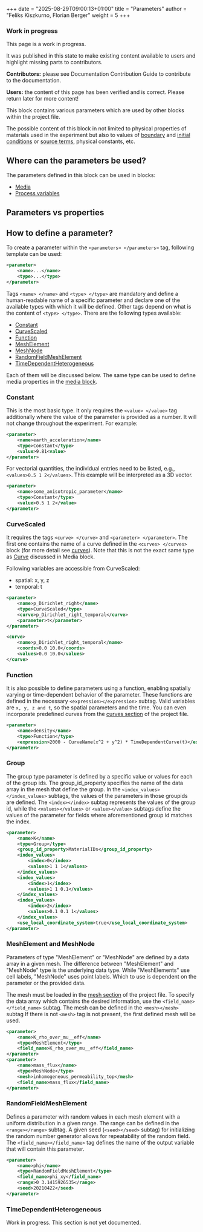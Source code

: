 +++
date = "2025-08-29T09:00:13+01:00"
title = "Parameters"
author = "Feliks Kiszkurno, Florian Berger"
weight = 5
+++

<div class="note">

### Work in progress

This page is a work in progress.

It was published in this state to make existing content available to users and highlight missing parts to contributors.

**Contributors:** please see Documentation Contribution Guide to contribute to the documentation.

**Users:** the content of this page has been verified and is correct. Please return later for more content!

</div>

This block contains various parameters which are used by other blocks within the project file.

The possible content of this block in not limited to physical properties of materials used in the experiment but also to values
of [boundary](/docs/userguide/blocks/process_variables/#boundary-conditions) and [initial conditions](/docs/userguide/blocks/process_variables/#initial-conditions) or [source terms](/docs/userguide/blocks/process_variables/#sources), physical constants, etc.

## Where can the parameters be used?

The parameters defined in this block can be used in blocks:

- [Media](/docs/userguide/blocks/media/)
- [Process variables](/docs/userguide/blocks/process_variables/)

## Parameters vs properties

<!-- TODO: describe differences in access to parameters and properties -->

## How to define a parameter?

To create a parameter within the `<parameters> </parameters>` tag, following template can be used:

```xml
<parameter>
    <name>...</name>
    <type>...</type>
</parameter>
```

Tags `<name> </name>` and `<type> </type>` are mandatory and define a human-readable name of a specific parameter and declare
one of the available types with which it will be defined.
Other tags depend on what is the content of `<type> </type>`.
There are the following types available:

- [Constant](/docs/userguide/blocks/parameters/#constant)
- [CurveScaled](/docs/userguide/blocks/parameters/#curvescaled)
- [Function](/docs/userguide/blocks/parameters/#Function)
- [MeshElement](/docs/userguide/blocks/parameters/#meshelement)
- [MeshNode](/docs/userguide/blocks/parameters/#meshelement)
- [RandomFieldMeshElement](/docs/userguide/blocks/parameters/#RandomFieldMeshElement)
- [TimeDependentHeterogeneous](/docs/userguide/blocks/parameters/#TimeDependentHeterogeneous)

Each of them will be discussed below.
The same type can be used to define media properties in the [media block](/docs/userguide/blocks/media/).

### Constant

This is the most basic type.
It only requires the `<value> </value>` tag additionally where the value of the parameter is provided as a number.
It will not change throughout the experiment.
For example:

```xml
<parameter>
    <name>earth_acceleration</name>
    <type>Constant</type>
    <value>9.81<value>
</parameter>
```

For vectorial quantities, the individual entries need to be listed, e.g., `<values>0.5 1 2</values>`.
This example will be interpreted as a 3D vector.

```xml
<parameter>
    <name>some_anisotropic_parameter</name>
    <type>Constant</type>
    <value>0.5 1 2</value>
</parameter>
```

<!-- TODO: This is already (partially) described in the section **Media** -->

### CurveScaled

It requires the tags `<curve> </curve>` and `<parameter> </parameter>`.
The first one contains the name of a curve defined in the `<curves> </curves>` block (for more detail see [curves](/docs/userguide/blocks/curves/)).
Note that this is not the exact same type as [Curve](/docs/userguide/blocks/media/#curve) discussed in Media block.

Following variables are accessible from CurveScaled:

- spatial: x, y, z
- temporal: t

```xml
<parameter>
    <name>p_Dirichlet_right</name>
    <type>CurveScaled</type>
    <curve>p_Dirichlet_right_temporal</curve>
    <parameter>t</parameter>
</parameter>
```

```xml
<curve>
    <name>p_Dirichlet_right_temporal</name>
    <coords>0.0 10.0</coords>
    <values>0.0 10.0</values>
</curve>
```


### Function

It is also possible to define parameters using a function, enabling spatially varying or time-dependent behavior of the parameter. These functions are defined in the necessary `<expression></expression>` subtag. Valid variables are `x, y, z and t`, so the spatial parameters and the time. You can even incorporate predefined curves from the [curves section](/docs/userguide/blocks/curves/) of the project file.

```xml
<parameter>
    <name>density</name>
    <type>Function</type>
    <expression>2000 - CurveName(x^2 + y^2) * TimeDependentCurve(t)</expression>
</parameter>
```

### Group

The group type parameter is defined by a specific value or values for each of the group ids. The group_id_property specifies the name of the data array in the mesh that define the group. In the `<index_values></index_values>` subtags, the values of the parameters in those groupids are defined. The `<index></index>` subtag represents the values of the group id, while the `<values></values>` or `<value></value>` subtags define the values of the parameter for fields where aforementioned group id matches the index.

```xml
<parameter>
    <name>K</name>
    <type>Group</type>
    <group_id_property>MaterialIDs</group_id_property>
    <index_values>
        <index>0</index>
        <values>1 1 1</values>
    </index_values>
    <index_values>
        <index>1</index>
        <values>1 1 0.1</values>
    </index_values>
    <index_values>
        <index>2</index>
        <values>0.1 0.1 1</values>
    </index_values>
    <use_local_coordinate_system>true</use_local_coordinate_system>
</parameter>
```

<h3 id = "meshelement"> MeshElement and MeshNode</h3>

Parameters of type "MeshElement" or "MeshNode" are defined by a data array in a given mesh. The difference between "MeshElement" and "MeshNode" type is the underlying data type. While "MeshElements" use cell labels, "MeshNode" uses point labels. Which to use is dependent on the parameter or the provided data.

 The mesh must be loaded in the [mesh section](docs/userguide/blocks/Meshes) of the project file. To specify the data array which contains the desired information, use the `<field_name></field_name>` subtag. The mesh can be defined in the `<mesh></mesh>` subtag If there is not `<mesh>` tag is not present, the first defined mesh will be used.

```xml
<parameter>
    <name>K_rho_over_mu__eff</name>
    <type>MeshElement</type>
    <field_name>K_rho_over_mu__eff</field_name>
</parameter>
<parameter>
    <name>mass_flux</name>
    <type>MeshNode</type>
    <mesh>inhomogeneous_permeability_top</mesh>
    <field_name>mass_flux</field_name>
</parameter>
```

### RandomFieldMeshElement

Defines a parameter with random values in each mesh element with a uniform distribution in a given range. The range can be defined in the `<range></range>` subtag. A given seed (`<seed></seed>` subtag) for initializing the random number generator allows for repeatability of the random field. The `<field_name></field_name>` tag defines the name of the output variable that will contain this parameter.

```xml
<parameter>
    <name>phi</name>
    <type>RandomFieldMeshElement</type>
    <field_name>phi_xy</field_name>
    <range>0 3.1415926535</range>
    <seed>20210422</seed>
</parameter>
```


### TimeDependentHeterogeneous

<div class="note">

Work in progress. This section is not yet documented.

</div>